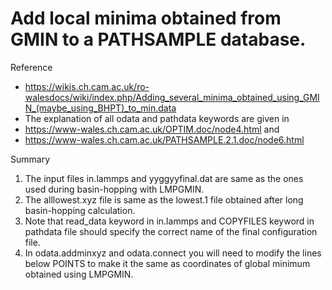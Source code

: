# Add local minima obtained from GMIN to a PATHSAMPLE database.

Reference
- https://wikis.ch.cam.ac.uk/ro-walesdocs/wiki/index.php/Adding_several_minima_obtained_using_GMIN_(maybe_using_BHPT)_to_min.data
- The explanation of all odata and pathdata keywords are given in
- https://www-wales.ch.cam.ac.uk/OPTIM.doc/node4.html and
- https://www-wales.ch.cam.ac.uk/PATHSAMPLE.2.1.doc/node6.html

Summary
1. The input files in.lammps and yyggyyfinal.dat are same as the ones used during basin-hopping with LMPGMIN.
2. The alllowest.xyz file is same as the lowest.1 file obtained after long
basin-hopping calculation.
3. Note that read_data keyword in in.lammps and COPYFILES keyword in pathdata
file should specify the correct name of the final configuration file.
4. In odata.addminxyz and odata.connect you will need to modify the lines below POINTS
to make it the same as coordinates of global minimum obtained using LMPGMIN.
